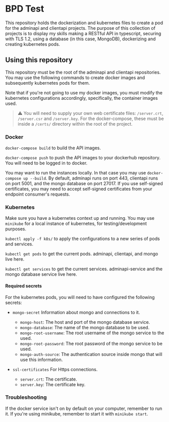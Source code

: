 # BPD Test

This repository holds the dockerization and kubernetes files to create a pod for the adminapi and clientapi projects. The purpose of this collection of projects is to display my skills making a RESTful API in typescript, securing with TLS 1.2, using a database (in this case, MongoDB), dockerizing and creating kubernetes pods.

## Using this repository

This repository must be the root of the adminapi and clientapi repositories. You may use the following commands to create docker images and subsequently kubernetes pods for them.

Note that if you're not going to use my docker images, you must modify the kubernetes configurations accordingly, specifically, the container images used.

> ⚠️ You will need to supply your own web certificate files: `/server.crt`, `/server.csr` and `/server.key`. For the docker-compose, these must be inside a `/certs/` directory within the root of the project.

### Docker

`docker-compose build` to build the API images.

`docker-compose push` to push the API images to your dockerhub repository. You will need to be logged in to docker.

You may want to run the instances locally. In that case you may use `docker-compose up --build`. By default, adminapi runs on port 443, clientapi runs on port 5001, and the mongo database on port 27017. If you use self-signed certificates, you may need to accept self-signed certificates from your endpoint consumer's requests.

### Kubernetes

Make sure you have a kubernetes context up and running. You may use `minikube` for a local instance of kubernetes, for testing/development purposes.

`kubectl apply -f k8s/` to apply the configurations to a new series of pods and services.

`kubectl get pods` to get the current pods. adminapi, clientapi, and mongo live here.

`kubectl get services` to get the current services. adminapi-service and the mongo database service live here.

#### Required secrets

For the kubernetes pods, you will need to have configured the following secrets:

* `mongo-secret` Information about mongo and connections to it.
    * `mongo-host`: The host and port of the mongo database service.
    * `mongo-database`: The name of the mongo database to be used.
    * `mongo-root-username`: The root username of the mongo service to the used.
    * `mongo-root-password`: The root password of the mongo service to be used.
    * `mongo-auth-source`: The authentication source inside mongo that will use this information.

* `ssl-certificates` For Https connections.
    * `server.crt`: The certificate.
    * `server.key`: The certificate key.

### Troubleshooting

If the docker service isn't on by default on your computer, remember to run it.
If you're using minikube, remember to start it with `minikube start`.
